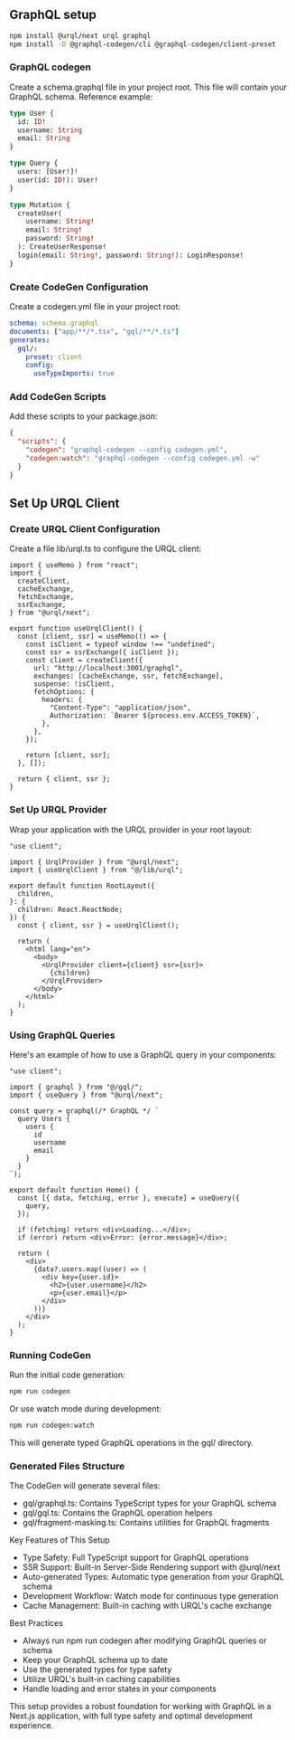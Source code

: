 ## GraphQL setup

```bash
npm install @urql/next urql graphql
npm install -D @graphql-codegen/cli @graphql-codegen/client-preset
```

### GraphQL codegen

Create a schema.graphql file in your project root. This file will contain your GraphQL schema. Reference example:

```graphql
type User {
  id: ID!
  username: String
  email: String
}

type Query {
  users: [User!]!
  user(id: ID!): User!
}

type Mutation {
  createUser(
    username: String!
    email: String!
    password: String!
  ): CreateUserResponse!
  login(email: String!, password: String!): LoginResponse!
}
```

### Create CodeGen Configuration

Create a codegen.yml file in your project root:

```yml
schema: schema.graphql
documents: ["app/**/*.tsx", "gql/**/*.ts"]
generates:
  gql/:
    preset: client
    config:
      useTypeImports: true
```

### Add CodeGen Scripts

Add these scripts to your package.json:

```json
{
  "scripts": {
    "codegen": "graphql-codegen --config codegen.yml",
    "codegen:watch": "graphql-codegen --config codegen.yml -w"
  }
}
```

## Set Up URQL Client

### Create URQL Client Configuration

Create a file lib/urql.ts to configure the URQL client:

```tsx
import { useMemo } from "react";
import {
  createClient,
  cacheExchange,
  fetchExchange,
  ssrExchange,
} from "@urql/next";

export function useUrqlClient() {
  const [client, ssr] = useMemo(() => {
    const isClient = typeof window !== "undefined";
    const ssr = ssrExchange({ isClient });
    const client = createClient({
      url: "http://localhost:3001/graphql",
      exchanges: [cacheExchange, ssr, fetchExchange],
      suspense: !isClient,
      fetchOptions: {
        headers: {
          "Content-Type": "application/json",
          Authorization: `Bearer ${process.env.ACCESS_TOKEN}`,
        },
      },
    });

    return [client, ssr];
  }, []);

  return { client, ssr };
}
```

### Set Up URQL Provider

Wrap your application with the URQL provider in your root layout:

```tsx
"use client";

import { UrqlProvider } from "@urql/next";
import { useUrqlClient } from "@/lib/urql";

export default function RootLayout({
  children,
}: {
  children: React.ReactNode;
}) {
  const { client, ssr } = useUrqlClient();

  return (
    <html lang="en">
      <body>
        <UrqlProvider client={client} ssr={ssr}>
          {children}
        </UrqlProvider>
      </body>
    </html>
  );
}
```

### Using GraphQL Queries

Here's an example of how to use a GraphQL query in your components:

```tsx
"use client";

import { graphql } from "@/gql/";
import { useQuery } from "@urql/next";

const query = graphql(/* GraphQL */ `
  query Users {
    users {
      id
      username
      email
    }
  }
`);

export default function Home() {
  const [{ data, fetching, error }, execute] = useQuery({
    query,
  });

  if (fetching) return <div>Loading...</div>;
  if (error) return <div>Error: {error.message}</div>;

  return (
    <div>
      {data?.users.map((user) => (
        <div key={user.id}>
          <h2>{user.username}</h2>
          <p>{user.email}</p>
        </div>
      ))}
    </div>
  );
}
```

### Running CodeGen

Run the initial code generation:

```bash
npm run codegen
```

Or use watch mode during development:

```bash
npm run codegen:watch
```

This will generate typed GraphQL operations in the gql/ directory.

### Generated Files Structure

The CodeGen will generate several files:

- gql/graphql.ts: Contains TypeScript types for your GraphQL schema
- gql/gql.ts: Contains the GraphQL operation helpers
- gql/fragment-masking.ts: Contains utilities for GraphQL fragments

Key Features of This Setup

- Type Safety: Full TypeScript support for GraphQL operations
- SSR Support: Built-in Server-Side Rendering support with @urql/next
- Auto-generated Types: Automatic type generation from your GraphQL schema
- Development Workflow: Watch mode for continuous type generation
- Cache Management: Built-in caching with URQL's cache exchange

Best Practices

- Always run npm run codegen after modifying GraphQL queries or schema
- Keep your GraphQL schema up to date
- Use the generated types for type safety
- Utilize URQL's built-in caching capabilities
- Handle loading and error states in your components

This setup provides a robust foundation for working with GraphQL in a Next.js application, with full type safety and optimal development experience.
